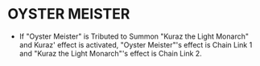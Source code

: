 
# OYSTER MEISTER

*   If "Oyster Meister" is Tributed to Summon "Kuraz the Light Monarch" and Kuraz' effect is activated, "Oyster Meister"'s effect is Chain Link 1 and "Kuraz the Light Monarch"'s effect is Chain Link 2.

